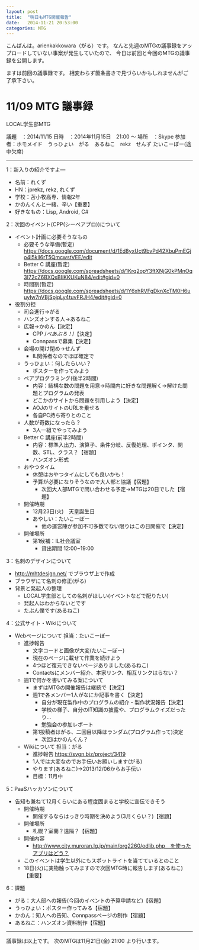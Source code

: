 ```yaml
---
layout: post
title:  "明日もMTG開催報告"
date:   2014-11-21 20:53:00
categories: MTG
---
```


こんばんは。arienkakkowara（がる）です。
なんと先週のMTGの議事録をアップロードしていない事案が発生していたので、
今日は前回と今回のMTGの議事録を公開します。

ますは前回の議事録です。
相変わらず箇条書きで見づらいかもしれませんがご了承下さい。


# 11/09 MTG 議事録

  LOCAL学生部MTG

議題　：2014/11/15
日時　：2014年11月15日　21:00 ～
場所　：Skype
参加者：ホモメイド　うっひょい　がる　あるねこ　rekz　せんず
  たいこーぼー(途中欠席)

----------------------------------------------------------------------
1：新入りの紹介ですよ―
* 名前：れくず
* HN：jprekz, rekz, れくず
* 学校：苫小牧高専、情報2年
* かのんくんと一緒、辛い【重要】
* 好きなもの：Lisp, Android, C#


2：次回のイベント(CPP(シーペアプロ))について
* イベント計画に必要そうなもの
  * 必要そうな準備(暫定) https://docs.google.com/document/d/1Ed8yxUct9bvPd42XbuPmEGjo4I5kll6rT5QmcwstVEE/edit
  * Better C 講座(暫定) https://docs.google.com/spreadsheets/d/1Krq2opY3ftXNjG0kPMnOq3I72cZ6BXQsBIiKKUKuN84/edit#gid=0
  * 時間割(暫定) https://docs.google.com/spreadsheets/d/1Y6xhRVFgDknXcTM0H6uuyIw7nVBjSpjpLy4tuvFRJH4/edit#gid=0
* 役割分担
  * 司会進行→がる
  * ハンズオンする人→あるねこ
  * 広報→かのん【決定】
    * CPP /*ぺあぷろ！*/【決定】
    * Connpassで募集【決定】
  * 会場の開け閉め→せんず
    * IL関係者なのでほぼ確定で
  * うっひょい：何したらいい？
    * ポスターを作ってみよう
  * ペアプログラミング(後半2時間)
    * 内容：結構な数の問題を用意→時間内に好きな問題解く→解けた問題とプログラムの発表
    * どこかのサイトから問題を引用しよう【決定】
    * AOJのサイトのURLを乗せる
    * 各自PC持ち寄りとのこと
  * 人数が奇数になったら？
    * 3人一組でやってみよう
  * Better C 講座(前半2時間)
    * 内容：標準入出力、演算子、条件分岐、反復処理、ポインタ、関数、STL、クラス？【宿題】
    * ハンズオン形式
  * おやつタイム
    * 休憩はおやつタイムにしても良いかも！
    * 予算が必要になりそうなので大人部と協議【宿題】
      * 次回大人部MTGで問い合わせる予定→MTGは20日でした【宿題】
  * 開催時期
    * 12月23日(火)　天皇誕生日
    * あやしい：たいこーぼー
      * 他の運営陣が参加不可多数でない限りはこの日開催で【決定】
  * 開催場所
    * 第1候補：IL社会議室
      * 貸出期間 12:00~19:00


3：名刺のデザインについて
* http://mhtdesign.net/ でブラウザ上で作成
* ブラウザにて名刺の修正(がる)
* 背景と発起人の整理
  * LOCAL学生部としての名刺がほしい(イベントなどで配りたい)
  * 発起人はわからないとです
  * たぶん僕です(あるねこ)


4：公式サイト・Wikiについて
* Webページについて 担当：たいこーぼー
  * 進捗報告
    * 文字コードと画像が大変(たいこーぼー)
    * 現在のページに載せて作業を続けよう
    * 4つほど復元できないページありました(あるねこ)
    * Contactsにメンバー紹介、本家リンク、相互リンクはらない？
  * 週1で何かを書いてみる案について
    * まずはMTGの開催報告は継続で【決定】
    * 週1で各メンバー1人がなにか記事を書く【決定】
      * 自分が現在製作中のプログラムの紹介・製作状況報告【決定】
      * 学校の様子、自分のIT知識の披露や、プログラムクイズだったり…
      * 勉強会の参加レポート
    * 第1投稿者はがる、二回目以降はランダム(プログラム作って)決定
      * 次回はかのんくん？
  * Wikiについて 担当：がる
    * 進捗報告 https://svgn.biz/project/3419
    * 1人では大変なのでお手伝いお願いします(がる)
    * やります(あるねこ)→2013/12/06からお手伝い
    * 目標：11月中

5：PaaSハッカソンについて
* 告知も兼ねて12月くらいにある程度固まると学校に宣伝できそう
  * 開催時期
    * 開催するならはっきり時期を決めよう(3月くらい？)【宿題】
  * 開催場所
    * 札幌？室蘭？遠隔？【宿題】
  * 開催内容
    * http://www.city.muroran.lg.jp/main/org2260/odlib.php　を使ったアプリはどう？
  * このイベントは学生以外にもスポットライトを当てているとのこと
  * 18日(火)に実物触ってみますので次回MTG時に報告します(あるねこ)【重要】


6：課題
* がる：大人部への報告(今回のイベントの予算申請など)【宿題】
* うっひょい：ポスター作ってみる【宿題】
* かのん：知人への告知、Connpassページの制作【宿題】
* あるねこ：ハンズオン資料制作【宿題】


---------------------------------------------------------------------

議事録は以上です。
次のMTGは11月21日(金) 21:00 より行います。


